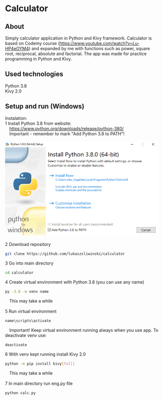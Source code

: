 # Calculator

## About
Simply calculator application in Python and Kivy framework. Calculator is based on Codemy course (https://www.youtube.com/watch?v=Lu-HP4eOYM4) and expanded by me with functions such as power, square root, reciprocal, absolute and factorial. The app was made for practice programming in Python and Kivy.

## Used technologies
Python 3.8<br>
Kivy 2.0

## Setup and run (Windows)
Instalation:<br>
1 Install Python 3.8 from website:<br>
&emsp;https://www.python.org/downloads/release/python-380/<br>
&emsp;Important - remember to mark "Add Python 3.8 to PATH"!<br>
&emsp;![alt text](https://github.com/lukaszsliwinski/english_dictionary_kivy/blob/master/add-python-to-path.png?raw=true)<br><br>
2 Download repository
```bash
git clone https://github.com/lukaszsliwinski/calculator
```
3 Go into main directory
```bash
cd calculator
```
4 Create virtual environment with Python 3.8 (you can use any name)
```bash
py -3.8 -m venv name
```
&emsp;This may take a while<br><br>
5 Run virtual environment
```bash
name\scripts\activate
```
&emsp;Important! Keep virtual environment running always when you use app. To deactivate venv use:
```bash
deactivate
```
6 With venv kept running install Kivy 2.0
```bash
python -m pip install kivy[full]
```
&emsp;This may take a while<br><br>
7 In main directory run eng.py file
```bash
python calc.py
```
